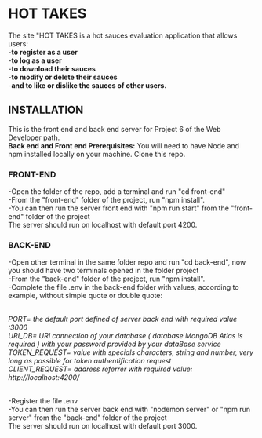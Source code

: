 # HOT TAKES

The site "HOT TAKES is a hot sauces evaluation application that allows users:
<br>
-**to register as a user**
<br>
-**to log as a user**
 <br>
-**to download their sauces**
<br>
-**to modify or delete their sauces**
<br>
-**and to like or dislike the sauces of other users.**

## INSTALLATION
This is the front end and back end server for Project 6 of the Web Developer path.
<br>
**Back end and Front end Prerequisites:** You will need to have Node and npm installed locally on your machine.
Clone this repo.

### FRONT-END
-Open the folder of the repo, add a terminal and run "cd front-end"
<br>
-From the "front-end" folder of the project, run "npm install".
<br>
-You can then run the server front end with "npm run start" from the "front-end" folder of the project
<br>
The server should run on localhost with default port 4200.

### BACK-END
-Open other terminal in the same folder repo and run "cd back-end", now you should have two terminals opened in the folder project
<br>
-From the "back-end" folder of the project, run "npm install".
<br>
-Complete the file .env in the back-end folder with values, according to example, without simple quote or double quote:
<br><br>

*PORT= the default port defined of server back end with required value :3000*
<br>
*URI_DB= URI connection  of your database ( database MongoDB Atlas is required ) with your password provided by your dataBase service*
<br>
*TOKEN_REQUEST= value with specials characters, string and number, very long as possible  for token authentification request* 
<br>
*CLIENT_REQUEST= address referrer with required value: http://localhost:4200/*
<br><br>

-Register the file .env
<br>
-You can then run the server back end  with "nodemon server" or "npm run server" from the "back-end" folder of the project 
<br>
The server should run on localhost with default port 3000.
